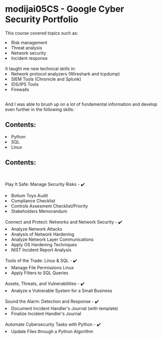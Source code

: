 # modijai05CS - Google Cyber Security Portfolio
This course covered topics such as:
<li>Risk management</li>
<li>Threat analysis</li>
<li>Network security</li>
<li>Incident response</li>
<br>
It taught me new technical skills in:
<br>
<li>Network protocol analyzers (Wireshark and tcpdump)</li>
<li>SIEM Tools (Chronicle and Splunk)</li>
<li>IDS/IPS Tools</li>
<li>Firewalls</li>
<br>

And I was able to brush up on a lot of fundamental information and develop even further in the following skills:

<h2>Contents:</h2>

<li>Python</li>
<li>SQL</li>
<li>Linux</li>

<h2>Contents:</h2>

<br>

Play It Safe: Manage Security Risks - ✔️
  <li>Botium Toys Audit</li>
  <li>Compliance Checklist</li>
  <li>Controls Assesment Checklist/Priority</li>
  <li>Stakeholders Memorandum</li>
  
<br>
Connect and Protect: Networks and Network Security - ✔️
  <li>Analyze Network Attacks</li>
  <li>Analysis of Network Hardening</li>
  <li>Analyze Network Layer Communications</li>
  <li>Apply OS Hardening Techniques</li>
  <li>NIST Incident Report Analysis</li>
  
<br>
Tools of the Trade: Linux & SQL - ✔️
  <li>Manage File Permissions Linux</li>
  <li>Apply Filters to SQL Queries</li>
  
<br>
Assets, Threats, and Vulnerabilities - ✔️
  <li>Analyze a Vulnerable System for a Small Business</li>
<br>
Sound the Alarm: Detection and Response - ✔️
<li>Document Incident Handler's Journal (with template)</li>
<li>Finalize Incident Handler's Journal</li>
<br>
Automate Cybersecurity Tasks with Python - ✔️
<li>Update Files through a Python Algorithm</li>
